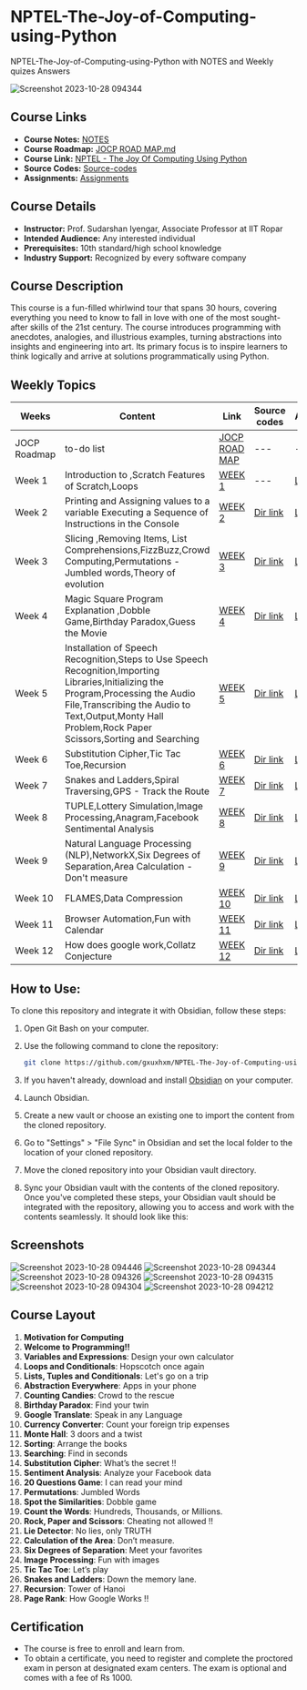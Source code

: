 # NPTEL-The-Joy-of-Computing-using-Python
NPTEL-The-Joy-of-Computing-using-Python with NOTES and Weekly quizes Answers 

![Screenshot 2023-10-28 094344](https://github.com/gxuxhxm/NPTEL-The-Joy-of-Computing-using-Python/assets/114379335/9afefd12-5e07-40f2-b3c0-f0053e3dbf46)

## Course Links

- **Course Notes:** [NOTES](https://github.com/gxuxhxm/NPTEL-The-Joy-of-Computing-using-Python/tree/main/NOTES)
- **Course Roadmap:** [JOCP ROAD MAP.md](https://github.com/gxuxhxm/NPTEL-The-Joy-of-Computing-using-Python/blob/main/JOCP%20ROAD%20MAP.md)
- **Course Link:** [NPTEL - The Joy Of Computing Using Python](https://onlinecourses.nptel.ac.in/noc23_cs108/course)
- **Source Codes:** [Source-codes](https://github.com/gxuxhxm/NPTEL-The-Joy-of-Computing-using-Python/tree/main/Source-codes)
- **Assignments:** [Assignments](https://github.com/gxuxhxm/NPTEL-The-Joy-of-Computing-using-Python/tree/main/Assignments)

## Course Details

- **Instructor:** Prof. Sudarshan Iyengar, Associate Professor at IIT Ropar
- **Intended Audience:** Any interested individual
- **Prerequisites:** 10th standard/high school knowledge
- **Industry Support:** Recognized by every software company

## Course Description

This course is a fun-filled whirlwind tour that spans 30 hours, covering everything you need to know to fall in love with one of the most sought-after skills of the 21st century. The course introduces programming with anecdotes, analogies, and illustrious examples, turning abstractions into insights and engineering into art. Its primary focus is to inspire learners to think logically and arrive at solutions programmatically using Python.

## Weekly Topics

| Weeks | Content | Link | Source codes | Assignments |
| ----- | ------- | ---- | ------------ | ----------- |
| JOCP Roadmap | to-do list | [JOCP ROAD MAP](https://github.com/gxuxhxm/NPTEL-The-Joy-of-Computing-using-Python/blob/main/JOCP%20ROAD%20MAP.md?plain=1) | --- | --- |
| Week 1 | Introduction to ,Scratch Features of Scratch,Loops| [WEEK 1](https://github.com/gxuxhxm/NPTEL-The-Joy-of-Computing-using-Python/blob/main/NOTES/WEEK%201.md) | --- |  [LINK](https://github.com/gxuxhxm/NPTEL-The-Joy-of-Computing-using-Python/blob/main/Assignments/WEEK%201.md) |
| Week 2 | Printing and Assigning values to a variable Executing a Sequence of Instructions in the Console | [WEEK 2](https://github.com/gxuxhxm/NPTEL-The-Joy-of-Computing-using-Python/blob/main/NOTES/WEEK%202.md) | [Dir link](https://github.com/gxuxhxm/NPTEL-The-Joy-of-Computing-using-Python/tree/main/Source-codes/WEEK%202) |  [LINK](https://github.com/gxuxhxm/NPTEL-The-Joy-of-Computing-using-Python/blob/main/Assignments/WEEK%202.md) |
| Week 3 | Slicing ,Removing Items, List Comprehensions,FizzBuzz,Crowd Computing,Permutations - Jumbled words,Theory of evolution | [WEEK 3](https://github.com/gxuxhxm/NPTEL-The-Joy-of-Computing-using-Python/blob/main/NOTES/WEEK%203.md) | [Dir link](https://github.com/gxuxhxm/NPTEL-The-Joy-of-Computing-using-Python/tree/main/Source-codes/WEEK%203) |  [LINK](https://github.com/gxuxhxm/NPTEL-The-Joy-of-Computing-using-Python/blob/main/Assignments/WEEK%203.md) |
| Week 4 | Magic Square Program Explanation ,Dobble Game,Birthday Paradox,Guess the Movie | [WEEK 4](https://github.com/gxuxhxm/NPTEL-The-Joy-of-Computing-using-Python/blob/main/NOTES/WEEK%204.md) | [Dir link](https://github.com/gxuxhxm/NPTEL-The-Joy-of-Computing-using-Python/tree/main/Source-codes/WEEK%204) |  [LINK](https://github.com/gxuxhxm/NPTEL-The-Joy-of-Computing-using-Python/blob/main/Assignments/WEEK%204.md) |
| Week 5 | Installation of Speech Recognition,Steps to Use Speech Recognition,Importing Libraries,Initializing the Program,Processing the Audio File,Transcribing the Audio to Text,Output,Monty Hall Problem,Rock Paper Scissors,Sorting and Searching | [WEEK 5](https://github.com/gxuxhxm/NPTEL-The-Joy-of-Computing-using-Python/blob/main/NOTES/WEEK%205.md) | [Dir link](https://github.com/gxuxhxm/NPTEL-The-Joy-of-Computing-using-Python/tree/main/Source-codes/WEEK%205) |  [LINK](https://github.com/gxuxhxm/NPTEL-The-Joy-of-Computing-using-Python/blob/main/Assignments/WEEK%205.md) |
| Week 6 | Substitution Cipher,Tic Tac Toe,Recursion | [WEEK 6](https://github.com/gxuxhxm/NPTEL-The-Joy-of-Computing-using-Python/blob/main/NOTES/WEEK%206.md) | [Dir link](https://github.com/gxuxhxm/NPTEL-The-Joy-of-Computing-using-Python/tree/main/Source-codes/WEEK%206) |  [LINK](https://github.com/gxuxhxm/NPTEL-The-Joy-of-Computing-using-Python/blob/main/Assignments/WEEK%206.md) |
| Week 7 | Snakes and Ladders,Spiral Traversing,GPS - Track the Route | [WEEK 7](https://github.com/gxuxhxm/NPTEL-The-Joy-of-Computing-using-Python/blob/main/NOTES/WEEK%207.md) | [Dir link](https://github.com/gxuxhxm/NPTEL-The-Joy-of-Computing-using-Python/tree/main/Source-codes/WEEK%207) |  [LINK](https://github.com/gxuxhxm/NPTEL-The-Joy-of-Computing-using-Python/blob/main/Assignments/WEEK%207.md) |
| Week 8 | TUPLE,Lottery Simulation,Image Processing,Anagram,Facebook Sentimental Analysis | [WEEK 8](https://github.com/gxuxhxm/NPTEL-The-Joy-of-Computing-using-Python/blob/main/NOTES/WEEK%208.md) | [Dir link](https://github.com/gxuxhxm/NPTEL-The-Joy-of-Computing-using-Python/tree/main/Source-codes/WEEK%208) |  [LINK](https://github.com/gxuxhxm/NPTEL-The-Joy-of-Computing-using-Python/blob/main/Assignments/WEEK%208.md) |
| Week 9 | Natural Language Processing (NLP),NetworkX,Six Degrees of Separation,Area Calculation - Don't measure | [WEEK 9](https://github.com/gxuxhxm/NPTEL-The-Joy-of-Computing-using-Python/blob/main/NOTES/WEEK%209.md) | [Dir link](https://github.com/gxuxhxm/NPTEL-The-Joy-of-Computing-using-Python/tree/main/Source-codes/WEEK%209) |  [LINK](https://github.com/gxuxhxm/NPTEL-The-Joy-of-Computing-using-Python/blob/main/Assignments/WEEK%209.md) |
| Week 10 | FLAMES,Data Compression | [WEEK 10](https://github.com/gxuxhxm/NPTEL-The-Joy-of-Computing-using-Python/blob/main/NOTES/WEEK%2010.md) | [Dir link](https://github.com/gxuxhxm/NPTEL-The-Joy-of-Computing-using-Python/tree/main/Source-codes/WEEK%2010) |  [LINK](https://github.com/gxuxhxm/NPTEL-The-Joy-of-Computing-using-Python/blob/main/Assignments/WEEK%2010.md) |
| Week 11 | Browser Automation,Fun with Calendar | [WEEK 11](https://github.com/gxuxhxm/NPTEL-The-Joy-of-Computing-using-Python/blob/main/NOTES/WEEK%2011.md) | [Dir link](https://github.com/gxuxhxm/NPTEL-The-Joy-of-Computing-using-Python/tree/main/Source-codes/WEEK%2011) |  [LINK](https://github.com/gxuxhxm/NPTEL-The-Joy-of-Computing-using-Python/blob/main/Assignments/WEEK%2011.md) |
| Week 12 | How does google work,Collatz Conjecture | [WEEK 12](https://github.com/gxuxhxm/NPTEL-The-Joy-of-Computing-using-Python/blob/main/NOTES/WEEK%2012.md) | [Dir link](https://github.com/gxuxhxm/NPTEL-The-Joy-of-Computing-using-Python/tree/main/Source-codes/WEEK%2012) |  [LINK](https://github.com/gxuxhxm/NPTEL-The-Joy-of-Computing-using-Python/blob/main/Assignments/WEEK%2012.md) |

## How to Use:
To clone this repository and integrate it with Obsidian, follow these steps:
1. Open Git Bash on your computer.
2. Use the following command to clone the repository:
   
    ```bash
    git clone https://github.com/gxuxhxm/NPTEL-The-Joy-of-Computing-using-Python.git
    ```

3. If you haven't already, download and install [Obsidian](https://obsidian.md/) on your computer.
4. Launch Obsidian.
5. Create a new vault or choose an existing one to import the content from the cloned repository.
6. Go to "Settings" > "File Sync" in Obsidian and set the local folder to the location of your cloned repository.
7. Move the cloned repository into your Obsidian vault directory.
8. Sync your Obsidian vault with the contents of the cloned repository.
Once you've completed these steps, your Obsidian vault should be integrated with the repository, allowing you to access and work with the contents seamlessly. It should look like this:
## Screenshots

![Screenshot 2023-10-28 094446](https://github.com/gxuxhxm/NPTEL-The-Joy-of-Computing-using-Python/assets/114379335/b5dd3641-93a2-499b-aaf2-8a85ad4bfdf4)
![Screenshot 2023-10-28 094344](https://github.com/gxuxhxm/NPTEL-The-Joy-of-Computing-using-Python/assets/114379335/9afefd12-5e07-40f2-b3c0-f0053e3dbf46)
![Screenshot 2023-10-28 094326](https://github.com/gxuxhxm/NPTEL-The-Joy-of-Computing-using-Python/assets/114379335/c192be11-e667-404e-b56c-96cbf5fa9cc7)
![Screenshot 2023-10-28 094315](https://github.com/gxuxhxm/NPTEL-The-Joy-of-Computing-using-Python/assets/114379335/8febbe07-18b5-4828-87c4-be9d4efbe76b)
![Screenshot 2023-10-28 094304](https://github.com/gxuxhxm/NPTEL-The-Joy-of-Computing-using-Python/assets/114379335/b416ed4e-05f3-4293-9e42-f7a786f58efc)
![Screenshot 2023-10-28 094212](https://github.com/gxuxhxm/NPTEL-The-Joy-of-Computing-using-Python/assets/114379335/b677c01e-b6a1-4569-85ff-d57802ae3954)

## Course Layout

1. **Motivation for Computing**
2. **Welcome to Programming!!**
3. **Variables and Expressions**: Design your own calculator
4. **Loops and Conditionals**: Hopscotch once again
5. **Lists, Tuples and Conditionals**: Let's go on a trip
6. **Abstraction Everywhere**: Apps in your phone
7. **Counting Candies**: Crowd to the rescue
8. **Birthday Paradox**: Find your twin
9. **Google Translate**: Speak in any Language
10. **Currency Converter**: Count your foreign trip expenses
11. **Monte Hall**: 3 doors and a twist
12. **Sorting**: Arrange the books
13. **Searching**: Find in seconds
14. **Substitution Cipher**: What’s the secret !!
15. **Sentiment Analysis**: Analyze your Facebook data
16. **20 Questions Game**: I can read your mind
17. **Permutations**: Jumbled Words
18. **Spot the Similarities**: Dobble game
19. **Count the Words**: Hundreds, Thousands, or Millions.
20. **Rock, Paper and Scissors**: Cheating not allowed !!
21. **Lie Detector**: No lies, only TRUTH
22. **Calculation of the Area**: Don’t measure.
23. **Six Degrees of Separation**: Meet your favorites
24. **Image Processing**: Fun with images
25. **Tic Tac Toe**: Let’s play
26. **Snakes and Ladders**: Down the memory lane.
27. **Recursion**: Tower of Hanoi
28. **Page Rank**: How Google Works !!

## Certification

- The course is free to enroll and learn from.
- To obtain a certificate, you need to register and complete the proctored exam in person at designated exam centers. The exam is optional and comes with a fee of Rs 1000.


